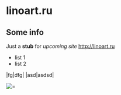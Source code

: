 linoart.ru
==========

Some info
----------

Just a **stub** for _upcoming site_ http://linoart.ru

 * list 1
 * list 2


|fg|dfg|
|asd|asdsd|

![=](https://duckduckgo.com/assets/badges/logo_square.64.png)

